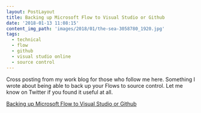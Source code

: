 ```yaml
---
layout: PostLayout
title: Backing up Microsoft Flow to Visual Studio or Github
date: '2018-01-13 11:08:15'
content_img_path: 'images/2018/01/the-sea-3058780_1920.jpg'
tags:
  - technical
  - flow
  - github
  - visual studio online
  - source control
---
```


Cross posting from my work blog for those who follow me here. Something I wrote about being able to back up your Flows to source control. Let me know on Twitter if you found it useful at all.

[Backing up Microsoft Flow to Visual Studio or Github](http://ballardchalmers.com/2018/01/06/backingup-flow-visual-studio-github/)
